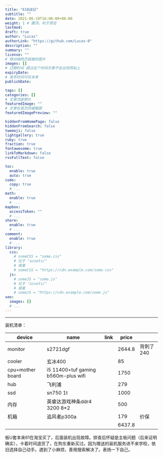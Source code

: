 ```yaml
---
title: "618战记"
subtitle: ""
date: 2021-06-18T16:00:00+08:00
weight: 1 # 置顶，利于预览
lastmod: 
draft: true
author: "Lucas"
authorLink: "https://github.com/Lucas-0"
description: ""
summary: ""
license: ""
# 移动端网页链接的图片
images: []
# 过期时间 超过这个时间文章不会出现网站上
expiryDate: 
# 发布时间可在未来
publishDate: 

tags: []
categories: []
# 文章顶部照片
featuredImage: ""
# 文章在首页的缩略图
featuredImagePreview: ""

hiddenFromHomePage: false
hiddenFromSearch: false
twemoji: false
lightgallery: true
ruby: true
fraction: true
fontawesome: true
linkToMarkdown: false
rssFullText: false

toc:
  enable: true
  auto: true
code:
  copy: true
  # ...
math:
  enable: true
  # ...
mapbox:
  accessToken: ""
  # ...
share:
  enable: true
  # ...
comment:
  enable: true
  # ...
library:
  css:
    # someCSS = "some.css"
    # 位于 "assets/"
    # 或者
    # someCSS = "https://cdn.example.com/some.css"
  js:
    # someJS = "some.js"
    # 位于 "assets/"
    # 或者
    # someJS = "https://cdn.example.com/some.js"
seo:
  images: []
  # ...
---
```


<!--more-->
---
装机清单：

| device             | name                                | link | price  |        |
|------------------|-------------------------------------|------|--------|--------|
| monitor          | s2721dgf                            |      | 2644.8 | 背刺了240 |
| cooler           | 玄冰400                               |      | 85     |        |
| cpu+mother board | i5 11400+tuf gaming b560m-plus wifi |      | 1750   |        |
| hub              | 飞利浦                                 |      | 279    |        |
| ssd              | sn750 1t                            |      | 1000   |        |
| 内存               | 英睿达游戏神条ddr4 3200 8*2                |      | 500    |        |
| 机箱               | 追风者p300a                            |      | 179    | 价保     |
|                  |                                     |      | 6437.8 |        |

板U套本来61在淘宝买了，后面装机出现故障。排查后怀疑是主板问题（后来证明确实），卡着时间退货了，在狗东重新买过。因为赠送的装机服务进不来学校，依旧选择自己动手。遇到了小麻烦，善用搜索解决了。表扬一下自己。
